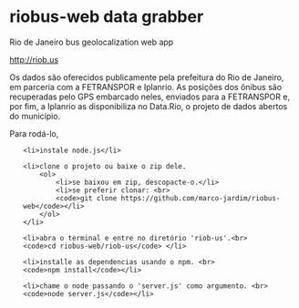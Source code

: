 riobus-web data grabber
==========

Rio de Janeiro bus geolocalization web app


http://riob.us

Os dados são oferecidos publicamente pela prefeitura do Rio de Janeiro, em parceria com a FETRANSPOR e Iplanrio. As posições dos ônibus são recuperadas pelo GPS embarcado neles, enviados para a FETRANSPOR e, por fim, a Iplanrio as disponibiliza no Data.Rio, o projeto de dados abertos do município.

Para rodá-lo, 
<ol>

	<li>instale node.js</li>

	<li>clone o projeto ou baixe o zip dele.
		<ol>
			<li>se baixou em zip, descopacte-o.</li>
			<li>se preferir clonar: <br>
			<code>git clone https://github.com/marco-jardim/riobus-web</code></li>
		</ol>
	</li>

	<li>abra o terminal e entre no diretório 'riob-us'.<br>
	<code>cd riobus-web/riob-us</code> </li>
		
	<li>installe as dependencias usando o npm. <br>
	<code>npm install</code></li>

	<li>chame o node passando o 'server.js' como argumento. <br>
	<code>node server.js</code></li>
		
</ol>